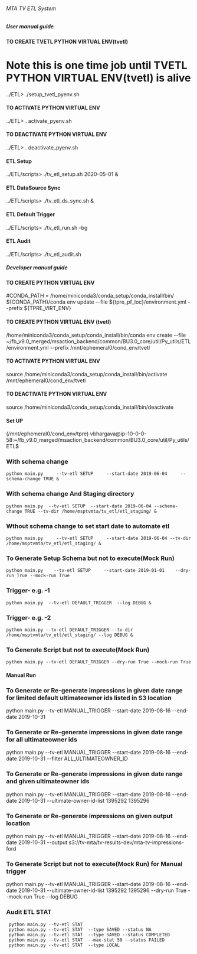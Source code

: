 
###### MTA TV ETL System

##### User manual guide

#### TO CREATE  TVETL PYTHON VIRTUAL ENV(tvetl) 
# Note this is one time job until TVETL PYTHON VIRTUAL ENV(tvetl)  is alive
../ETL> ./setup_tvetl_pyenv.sh

#### TO ACTIVATE PYTHON VIRTUAL ENV
../ETL> . activate_pyenv.sh

#### TO DEACTIVATE PYTHON VIRTUAL ENV
../ETL> . deactivate_pyenv.sh

#### ETL Setup
../ETL/scripts>  ./tv_etl_setup.sh 2020-05-01 &

#### ETL DataSource Sync
../ETL/scripts> ./tv_etl_ds_sync.sh &

#### ETL Default Trigger
../ETL/scripts> ./tv_etl_run.sh -bg

#### ETL Audit
../ETL/scripts> ./tv_etl_audit.sh







##### Developer manual guide

#### TO CREATE  PYTHON VIRTUAL ENV
#CONDA_PATH = /home/miniconda3/conda_setup/conda_install/bin/
${CONDA_PATH}/conda env update --file ${tpre_pf_loc}/environment.yml --prefix ${TPRE_VIRT_ENV}

#### TO CREATE  PYTHON VIRTUAL ENV (tvetl)
/home/miniconda3/conda_setup/conda_install/bin/conda env create --file ~/fb_v9.0_merged/msaction_backend/common/BU3.0_core/util/Py_utils/ETL/environment.yml --prefix /mnt/ephemeral0/cond_env/tvetl


#### TO ACTIVATE PYTHON VIRTUAL ENV
source /home/miniconda3/conda_setup/conda_install/bin/activate /mnt/ephemeral0/cond_env/tvetl

#### TO DEACTIVATE PYTHON VIRTUAL ENV
source /home/miniconda3/conda_setup/conda_install/bin/deactivate


#### Set UP
(/mnt/ephemeral0/cond_env/tpre) vbhargava@ip-10-0-0-58:~/fb_v9.0_merged/msaction_backend/common/BU3.0_core/util/Py_utils/ETL$

### With schema change
    python main.py     --tv-etl SETUP     --start-date 2019-06-04     --schema-change TRUE &
    
### With schema change And Staging directory
    python main.py  --tv-etl SETUP  --start-date 2019-06-04 --schema-change TRUE --tv-dir /home/msptvmta/tv_etl/etl_staging/ &

### Wthout schema change to set start date to automate etl
    python main.py     --tv-etl SETUP     --start-date 2019-06-04 --tv-dir /home/msptvmta/tv_etl/etl_staging/ &

### To Generate Setup Schema but not to execute(Mock Run)
    python main.py    --tv-etl SETUP     --start-date 2019-01-01    --dry-run True --mock-run True

### Trigger- e.g. -1
    python main.py  --tv-etl DEFAULT_TRIGGER  --log DEBUG &

### Trigger- e.g. -2
    python main.py --tv-etl DEFAULT_TRIGGER --tv-dir /home/msptvmta/tv_etl/etl_staging/ --log DEBUG &

### To Generate Script but not to execute(Mock Run)
    python main.py --tv-etl DEFAULT_TRIGGER --dry-run True --mock-run True

#### Manual Run

### To Generate or Re-generate impressions in given date range for limited default ultimateowner ids listed in S3 location
python main.py --tv-etl MANUAL_TRIGGER --start-date 2019-08-16 --end-date 2019-10-31 

### To Generate or Re-generate impressions in given date range for all ultimateowner ids
python main.py --tv-etl MANUAL_TRIGGER --start-date 2019-08-16 --end-date 2019-10-31 --filter ALL_ULTIMATEOWNER_ID

### To Generate or Re-generate impressions in given date range and given ultimateowner ids
python main.py --tv-etl MANUAL_TRIGGER --start-date 2019-08-16 --end-date 2019-10-31 --ultimate-owner-id-list 1395292 1395296

### To Generate or Re-generate impressions on given output location
python main.py --tv-etl MANUAL_TRIGGER --start-date 2019-08-16 --end-date 2019-10-31 --output s3://tv-mta/tv-results-dev/mta-tv-impressions-ford

### To Generate Script but not to execute(Mock Run) for Manual trigger
python main.py --tv-etl MANUAL_TRIGGER --start-date 2019-08-16 --end-date 2019-10-31 --ultimate-owner-id-list 1395292 1395296 --dry-run True --mock-run True --log DEBUG
    
### Audit ETL STAT
     python main.py --tv-etl STAT
     python main.py --tv-etl STAT  --type SAVED --status NA
     python main.py --tv-etl STAT  --type SAVED --status COMPLETED
     python main.py --tv-etl STAT  --max-stat 50 --status FAILED
     python main.py --tv-etl STAT  --type LOCAL
